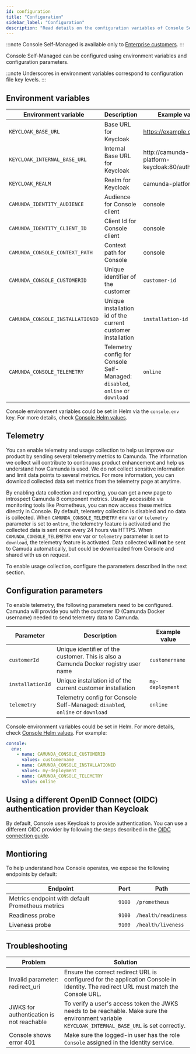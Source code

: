 ```yaml
---
id: configuration
title: "Configuration"
sidebar_label: "Configuration"
description: "Read details on the configuration variables of Console Self-Managed."
---
```


:::note
Console Self-Managed is available only to [Enterprise customers](/reference/licenses.md#console).
:::

Console Self-Managed can be configured using environment variables and configuration parameters.

:::note
Underscores in environment variables correspond to configuration file key levels.
:::

## Environment variables

| Environment variable             | Description                                                                   | Example value                            |
| -------------------------------- | ----------------------------------------------------------------------------- | ---------------------------------------- |
| `KEYCLOAK_BASE_URL`              | Base URL for Keycloak                                                         | https://example.com/auth                 |
| `KEYCLOAK_INTERNAL_BASE_URL`     | Internal Base URL for Keycloak                                                | http://camunda-platform-keycloak:80/auth |
| `KEYCLOAK_REALM`                 | Realm for Keycloak                                                            | camunda-platform                         |
| `CAMUNDA_IDENTITY_AUDIENCE`      | Audience for Console client                                                   | console                                  |
| `CAMUNDA_IDENTITY_CLIENT_ID`     | Client Id for Console client                                                  | console                                  |
| `CAMUNDA_CONSOLE_CONTEXT_PATH`   | Context path for Console                                                      | console                                  |
| `CAMUNDA_CONSOLE_CUSTOMERID`     | Unique identifier of the customer                                             | `customer-id`                            |
| `CAMUNDA_CONSOLE_INSTALLATIONID` | Unique installation id of the current customer installation                   | `installation-id`                        |
| `CAMUNDA_CONSOLE_TELEMETRY`      | Telemetry config for Console Self-Managed: `disabled`, `online` or `download` | `online`                                 |

Console environment variables could be set in Helm via the `console.env` key. For more details, check [Console Helm values](https://artifacthub.io/packages/helm/camunda/camunda-platform#console-parameters).

## Telemetry

You can enable telemetry and usage collection to help us improve our product by sending several telemetry metrics to Camunda. The information we collect will contribute to continuous product enhancement and help us understand how Camunda is used. We do not collect sensitive information and limit data points to several metrics. For more information, you can download collected data set metrics from the telemetry page at anytime.

By enabling data collection and reporting, you can get a new page to introspect Camunda 8 component metrics. Usually accessible via monitoring tools like Prometheus, you can now access these metrics directly in Console. By default, telemetry collection is disabled and no data is collected.
When `CAMUNDA_CONSOLE_TELEMETRY` env var or `telemetry` parameter is set to `online`, the telemetry feature is activated and the collected data is sent once every 24 hours via HTTPS.
When `CAMUNDA_CONSOLE_TELEMETRY` env var or `telemetry` parameter is set to `download`, the telemetry feature is activated. Data collected **will not** be sent to Camuda automatically, but could be downloaded from Console and shared with us on request.

To enable usage collection, configure the parameters described in the next section.

## Configuration parameters

To enable telemetry, the following parameters need to be configured. Camunda will provide you with the customer ID (Camunda Docker username) needed to send telemetry data to Camunda.

| Parameter        | Description                                                                         | Example value   |
| ---------------- | ----------------------------------------------------------------------------------- | --------------- |
| `customerId`     | Unique identifier of the customer. This is also a Camunda Docker registry user name | `customername`  |
| `installationId` | Unique installation id of the current customer installation                         | `my-deployment` |
| `telemetry`      | Telemetry config for Console Self-Managed: `disabled`, `online` or `download`       | `online`        |

Console environment variables could be set in Helm. For more details, check [Console Helm values](https://artifacthub.io/packages/helm/camunda/camunda-platform#console-parameters).
For example:

```yaml
console:
  env:
    - name: CAMUNDA_CONSOLE_CUSTOMERID
      values: customername
    - name: CAMUNDA_CONSOLE_INSTALLATIONID
      values: my-deployment
    - name: CAMUNDA_CONSOLE_TELEMETRY
      value: online
```

## Using a different OpenID Connect (OIDC) authentication provider than Keycloak

By default, Console uses Keycloak to provide authentication.
You can use a different OIDC provider by following the steps described in the [OIDC connection guide](/self-managed/setup/guides/connect-to-an-oidc-provider.md).

## Montioring

To help understand how Console operates, we expose the following endpoints by default:

| Endpoint                                         | Port   | Path                |
| ------------------------------------------------ | ------ | ------------------- |
| Metrics endpoint with default Prometheus metrics | `9100` | `/prometheus`       |
| Readiness probe                                  | `9100` | `/health/readiness` |
| Liveness probe                                   | `9100` | `/health/liveness`  |

## Troubleshooting

| Problem                                  | Solution                                                                                                                                          |
| ---------------------------------------- | ------------------------------------------------------------------------------------------------------------------------------------------------- |
| Invalid parameter: redirect_uri          | Ensure the correct redirect URL is configured for the application Console in Identity. The redirect URL must match the Console URL.               |
| JWKS for authentication is not reachable | To verify a user's access token the JWKS needs to be reachable. Make sure the environment variable `KEYCLOAK_INTERNAL_BASE_URL` is set correctly. |
| Console shows error 401                  | Make sure the logged-in user has the role `Console` assigned in the Identity service.                                                             |

